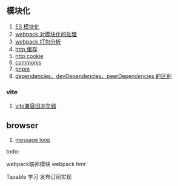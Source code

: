 ## 模块化

1. [ES 模块化](./%E6%A8%A1%E5%9D%97%E5%8C%96//ES%E6%A8%A1%E5%9D%97.md)
2. [webpack 对模块化的处理](./%E6%A8%A1%E5%9D%97%E5%8C%96/webpack%E5%AF%B9%E6%A8%A1%E5%9D%97%E5%8C%96%E7%9A%84%E5%A4%84%E7%90%86.md)
3. [webpack 打包分析](./webpack-demo/readme.md)
4. [http 缓存](./browser/cache.md)
5. [http cookie](./browser/cookie.md)
6. [commonjs](./%E6%A8%A1%E5%9D%97%E5%8C%96/commonJS.md)
7. [pnpm](./Monorepo/pnpm/readme.md)
8. [dependencies、devDependencies、peerDependencies 的区别](./Monorepo/pnpm/readme.md)


### vite

1. [vite兼容旧浏览器](./vite/readme.md)


## browser

1. [message loop](./browser/messageLoop.md)


todo:

webpack联邦模块
webpack hmr

Tapable 学习
发布订阅实现